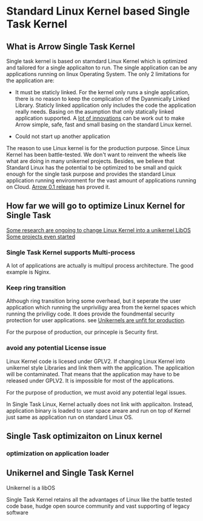 # Standard Linux Kernel based Single Task Kernel
## What is Arrow Single Task Kernel

Single task kernel is based on starndard Linux Kernel which is optimized and tailored for a single applicaiton to run. The single application can be any applications running on linux Operating System. The only 2 limitations for the application are:

* It must be staticly linked. For the kernel only runs a single application, there is no reason to keep the complication of the Dyanmically Linked Library. Staticly linked application only includes the code the application really needs. Basing on the asumption that only statically linked application supported. A [lot of innovations](/TechnologyBlueprint.md) can be work out to make Arrow simple, safe, fast and small basing on the standard Linux kernel.   

* Could not start up another application

The reason to use Linux kernel is for the production purpose. Since Linux Kernel has been battle-tested. We don't want to reinvent the wheels like what are doing in many unikernel projects. Besides, we believe that Standard Linux has the potential to be optimized to be small and quick enough for the single task purpose and provides the standard Linux application running environment for the vast amount of applications running on Cloud. [Arrow 0.1 release](/Release01.md) has proved it.

## How far we will go to optimize Linux Kernel for Single Task
[Some research are ongoing to change Linux Kernel into a unikernel LibOS](https://www.researchgate.net/publication/332329656_Unikernels_The_Next_Stage_of_Linux's_Dominance)
[Some projects even started](https://next.redhat.com/2018/11/14/ukl-a-unikernel-based-on-linux/)

### Single Task Kernel supports Multi-process
A lot of applications are actually is multipul process architecture. The good example is Nginx.  

### Keep ring transition
Although ring transition bring some overhead, but it seperate the user application which running the unpriviligy area from the kernel spaces which running the priviligy code. It does provide the foundmental security protection for user applications. see [Unikernels are unfit for production](https://www.joyent.com/blog/unikernels-are-unfit-for-production).

For the purpose of production, our princeple is Security first. 

### avoid any potential License issue
Linux Kernel code is licesed under GPLV2. If changing Linux Kernel into unikernel style Libraries and link them with the application. The applicaition will be contaminated. That means that the application may have to be released under GPLV2. It is impossible for most of the applications.

For the purpose of production, we must avoid any potential legal issues.

In Single Task Linux, Kernel actually does not link with applicaiton. Instead, application binary is loaded to user space areare and run on top of Kernel just same as application run on standard Linux OS.  

## Single Task optimizaiton on Linux kernel

### optimization on application loader

## Unikernel and Single Task Kernel
Unikernel is a libOS 


Single Task Kernel retains all the advantages of Linux like the battle tested code base, hudge open source community and vast supporting of legacy software
